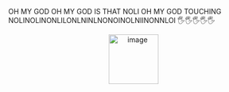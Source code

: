 OH MY GOD OH MY GOD IS THAT NOLI OH MY GOD TOUCHING NOLINOLINONLILONLNINLNONOINOLNIINONNLOI 🖐🖐🖐🖐🖐

<p align="center">
<img width="100" height="100" alt="image" src="https://github.com/user-attachments/assets/69bf0234-7f47-450a-af9e-153dc87ba8ef" />
</p>
